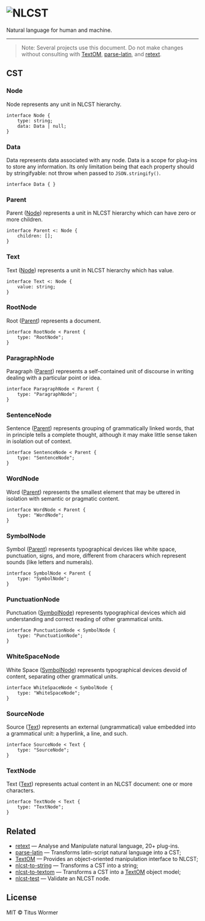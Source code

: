 # ![NLCST](http://wooorm.com/nlcst.png)

Natural language for human and machine.

---

> Note: Several projects use this document. Do not make changes without consulting with [TextOM](https://github.com/wooorm/textom),  [parse-latin](https://github.com/wooorm/parse-latin), and [retext](https://github.com/wooorm/retext).

## CST

### Node

Node represents any unit in NLCST hierarchy.

```
interface Node {
    type: string;
    data: Data | null;
}
```

### Data

Data represents data associated with any node. Data is a scope for plug-ins to store any information. Its only limitation being that each property should by stringifyable: not throw when passed to `JSON.stringify()`.

```
interface Data { }
```

### Parent

Parent ([Node](#node)) represents a unit in NLCST hierarchy which can have zero or more children.

```
interface Parent <: Node {
    children: [];
}
```

### Text

Text ([Node](#node)) represents a unit in NLCST hierarchy which has value.

```
interface Text <: Node {
    value: string;
}
```

### RootNode

Root ([Parent](#parent)) represents a document.

```
interface RootNode < Parent {
    type: "RootNode";
}
```

### ParagraphNode

Paragraph ([Parent](#parent)) represents a self-contained unit of discourse in writing dealing with a particular point or idea.

```
interface ParagraphNode < Parent {
    type: "ParagraphNode";
}
```

### SentenceNode

Sentence ([Parent](#parent)) represents grouping of grammatically linked words, that in principle tells a complete thought, although it may make little sense taken in isolation out of context.

```
interface SentenceNode < Parent {
    type: "SentenceNode";
}
```

### WordNode

Word ([Parent](#parent)) represents the smallest element that may be uttered in isolation with semantic or pragmatic content.

```
interface WordNode < Parent {
    type: "WordNode";
}
```

### SymbolNode

Symbol ([Parent](#parent)) represents typographical devices like white space, punctuation, signs, and more, different from characers which represent sounds (like letters and numerals).

```
interface SymbolNode < Parent {
    type: "SymbolNode";
}
```

### PunctuationNode

Punctuation ([SymbolNode](#symbolnode)) represents typographical devices which aid understanding and correct reading of other grammatical units.

```
interface PunctuationNode < SymbolNode {
    type: "PunctuationNode";
}
```

### WhiteSpaceNode

White Space ([SymbolNode](#symbolnode)) represents typographical devices devoid of content, separating other grammatical units.

```
interface WhiteSpaceNode < SymbolNode {
    type: "WhiteSpaceNode";
}
```

### SourceNode

Source ([Text](#text)) represents an external (ungrammatical) value embedded into a grammatical unit: a hyperlink, a line, and such.

```
interface SourceNode < Text {
    type: "SourceNode";
}
```

### TextNode

Text ([Text](#text)) represents actual content in an NLCST document: one or more characters.

```
interface TextNode < Text {
    type: "TextNode";
}
```

## Related

- [retext](https://github.com/wooorm/retext) — Analyse and Manipulate natural language, 20+ plug-ins.
- [parse-latin](https://github.com/wooorm/parse-latin) — Transforms latin-script natural language into a CST;
- [TextOM](https://github.com/wooorm/textom) — Provides an object-oriented manipulation interface to NLCST;
- [nlcst-to-string](https://github.com/wooorm/nlcst-to-string) — Transforms a CST into a string;
- [nlcst-to-textom](https://github.com/wooorm/nlcst-to-textom) — Transforms a CST into a [TextOM](https://github.com/wooorm/textom) object model;
- [nlcst-test](https://github.com/wooorm/nlcst-test) — Validate an NLCST node.

## License

MIT © Titus Wormer
